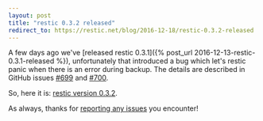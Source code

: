 ```yaml
---
layout: post
title: "restic 0.3.2 released"
redirect_to: https://restic.net/blog/2016-12-18/restic-0.3.2-released
---
```


A few days ago we've [released restic 0.3.1]({% post_url 2016-12-13-restic-0.3.1-released %}), unfortunately that introduced a bug which let's restic panic when there is an error during backup. The details are described in GitHub issues [#699](https://github.com/restic/restic/issues/699) and [#700](https://github.com/restic/restic/issues/700).

So, here it is: [restic version 0.3.2](https://github.com/restic/restic/releases/tag/v0.3.2).

As always, thanks for [reporting any issues](https://github.com/restic/restic/issues/new) you encounter!
